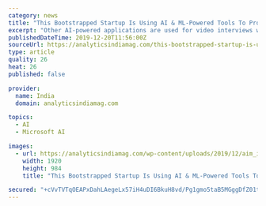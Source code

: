 ```yaml
---
category: news
title: "This Bootstrapped Startup Is Using AI & ML-Powered Tools To Provide Unique Recruitment Solutions"
excerpt: "Other AI-powered applications are used for video interviews where it creates multiple data ... and cloud technologies through cloud service providers like AWS, Azure, and Google Cloud Platform. While asking for how the company tackles the talent crunch, Tulsiani replied that the company looks for good talent and not need-based hiring."
publishedDateTime: 2019-12-20T11:56:00Z
sourceUrl: https://analyticsindiamag.com/this-bootstrapped-startup-is-using-ai-ml-powered-tools-to-provide-unique-recruitment-solutions/
type: article
quality: 26
heat: 26
published: false

provider:
  name: India
  domain: analyticsindiamag.com

topics:
  - AI
  - Microsoft AI

images:
  - url: https://analyticsindiamag.com/wp-content/uploads/2019/12/aim_ixceed.jpeg
    width: 1920
    height: 984
    title: "This Bootstrapped Startup Is Using AI & ML-Powered Tools To Provide Unique Recruitment Solutions"

secured: "+cVvTVTqOEAPxDahLAegeLx57iH4uDI6BkuH8vd/Pg1gmo5taB5MGggDfZ01tTfyWAu7n3ysrwwTy+QYr0kQRwbLTyEU6GFNbGztihVpLs6XoeVrg01112B6sRKEJj44xKv4pCP9w87tL7x9AFMHnBEsRO0p672hDl5yMGXIa6zN3U5K33QI4xuFZFoPRWMskVK2FmEBFDdRY1ZX9AeHF0dI/Yqk+Vhky1lojhDIwx5phgDK27h6ldHkB9sQxlWtyKfDw6xlzeVNaltfyvmWdA==;GS1eJ70iMjOLSrEbBbKCBw=="
---
```


